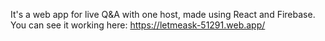 It's a web app for live Q&A with one host, made using React and Firebase.
You can see it working here: https://letmeask-51291.web.app/
